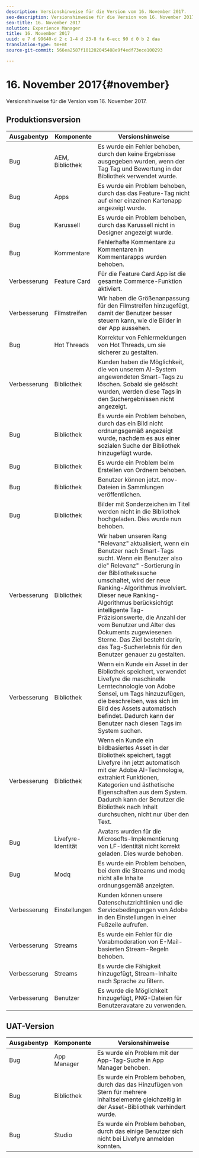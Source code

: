 ```yaml
---
description: Versionshinweise für die Version vom 16. November 2017.
seo-description: Versionshinweise für die Version vom 16. November 2017.
seo-title: 16. November 2017
solution: Experience Manager
title: 16. November 2017
uuid: e 7 d 99640-d 2 c 1-4 d 23-8 fa 6-ecc 90 d 0 b 2 daa
translation-type: tm+mt
source-git-commit: 566ea2587f101202045488e9f4edf73ece100293

---
```



# 16. November 2017{#november}

Versionshinweise für die Version vom 16. November 2017.

## Produktionsversion

| **Ausgabentyp** | **Komponente** | **Versionshinweise** |
|---|---|---|
| Bug | AEM, Bibliothek | Es wurde ein Fehler behoben, durch den keine Ergebnisse ausgegeben wurden, wenn der Tag Tag und Bewertung in der Bibliothek verwendet wurde. |
| Bug | Apps | Es wurde ein Problem behoben, durch das das Feature-Tag nicht auf einer einzelnen Kartenapp angezeigt wurde. |
| Bug | Karussell | Es wurde ein Problem behoben, durch das Karussell nicht in Designer angezeigt wurde. |
| Bug | Kommentare | Fehlerhafte Kommentare zu Kommentaren in Kommentarapps wurden behoben. |
| Verbesserung | Feature Card | Für die Feature Card App ist die gesamte Commerce-Funktion aktiviert. |
| Verbesserung | Filmstreifen | Wir haben die Größenanpassung für den Filmstreifen hinzugefügt, damit der Benutzer besser steuern kann, wie die Bilder in der App aussehen. |
| Bug | Hot Threads | Korrektur von Fehlermeldungen von Hot Threads, um sie sicherer zu gestalten. |
| Verbesserung | Bibliothek | Kunden haben die Möglichkeit, die von unserem AI-System angewendeten Smart-Tags zu löschen. Sobald sie gelöscht wurden, werden diese Tags in den Suchergebnissen nicht angezeigt. |
| Bug | Bibliothek | Es wurde ein Problem behoben, durch das ein Bild nicht ordnungsgemäß angezeigt wurde, nachdem es aus einer sozialen Suche der Bibliothek hinzugefügt wurde. |
| Bug | Bibliothek | Es wurde ein Problem beim Erstellen von Ordnern behoben. |
| Bug | Bibliothek | Benutzer können jetzt. mov-Dateien in Sammlungen veröffentlichen. |
| Bug | Bibliothek | Bilder mit Sonderzeichen im Titel werden nicht in die Bibliothek hochgeladen. Dies wurde nun behoben. |
| Verbesserung | Bibliothek | Wir haben unseren Rang "Relevanz" aktualisiert, wenn ein Benutzer nach Smart-Tags sucht. Wenn ein Benutzer also die" Relevanz" -Sortierung in der Bibliothekssuche umschaltet, wird der neue Ranking-Algorithmus involviert. Dieser neue Ranking-Algorithmus berücksichtigt intelligente Tag-Präzisionswerte, die Anzahl der vom Benutzer und Alter des Dokuments zugewiesenen Sterne. Das Ziel besteht darin, das Tag-Sucherlebnis für den Benutzer genauer zu gestalten. |
| Verbesserung | Bibliothek | Wenn ein Kunde ein Asset in der Bibliothek speichert, verwendet Livefyre die maschinelle Lerntechnologie von Adobe Sensei, um Tags hinzuzufügen, die beschreiben, was sich im Bild des Assets automatisch befindet. Dadurch kann der Benutzer nach diesen Tags im System suchen. |
| Verbesserung | Bibliothek | Wenn ein Kunde ein bildbasiertes Asset in der Bibliothek speichert, taggt Livefyre ihn jetzt automatisch mit der Adobe AI-Technologie, extrahiert Funktionen, Kategorien und ästhetische Eigenschaften aus dem System. Dadurch kann der Benutzer die Bibliothek nach Inhalt durchsuchen, nicht nur über den Text. |
| Bug | Livefyre-Identität | Avatars wurden für die Microsofts-Implementierung von LF-Identität nicht korrekt geladen. Dies wurde behoben. |
| Bug | Modq | Es wurde ein Problem behoben, bei dem die Streams und modq nicht alle Inhalte ordnungsgemäß anzeigten. |
| Verbesserung | Einstellungen | Kunden können unsere Datenschutzrichtlinien und die Servicebedingungen von Adobe in den Einstellungen in einer Fußzeile aufrufen. |
| Verbesserung | Streams | Es wurde ein Fehler für die Vorabmoderation von E-Mail-basierten Stream-Regeln behoben. |
| Verbesserung | Streams | Es wurde die Fähigkeit hinzugefügt, Stream-Inhalte nach Sprache zu filtern. |
| Verbesserung | Benutzer | Es wurde die Möglichkeit hinzugefügt, PNG-Dateien für Benutzeravatare zu verwenden. |

## UAT-Version

| **Ausgabentyp** | **Komponente** | **Versionshinweise** |
|---|---|---|
| Bug | App Manager | Es wurde ein Problem mit der App-Tag-Suche in App Manager behoben. |
| Bug | Bibliothek | Es wurde ein Problem behoben, durch das das Hinzufügen von Stern für mehrere Inhaltselemente gleichzeitig in der Asset-Bibliothek verhindert wurde. |
| Bug | Studio | Es wurde ein Problem behoben, durch das einige Benutzer sich nicht bei Livefyre anmelden konnten. |


